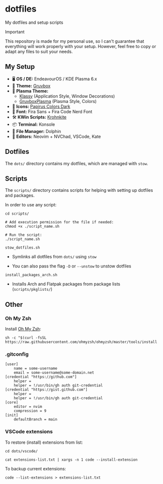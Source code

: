 # dotfiles

My dotfiles and setup scripts

> [!IMPORTANT]
> This repository is made for my personal use, so I can't guarantee that everything will work properly with your setup. However, feel free to copy or adapt any files to suit your needs.

## My Setup

- 🖥️ **OS / DE:** EndeavourOS / KDE Plasma 6.x
- 🎨 **Theme:** [Gruvbox](https://github.com/morhetz/gruvbox)
- 🎨 **Plasma Theme:**
  - [Klassy](https://github.com/paulmcauley/klassy) (Application Style, Window Decorations)
  - [GruvboxPlasma](https://www.pling.com/p/1327719/) (Plasma Style, Colors)
- 🧱 **Icons:** [Papirus Colors Dark](https://store.kde.org/p/1651940)
- 🧮 **Font:** Fira Sans + Fira Code Nerd Font
- 🛠️ **KWin Scripts:** [Krohnkite](https://github.com/anametologin/krohnkite)
- 📦 **Terminal:** Konsole
- 📂 **File Manager:** Dolphin
- 📜 **Editors:** Neovim + NVChad, VSCode, Kate

## Dotfiles

The `dots/` directory contains my dotfiles, which are managed with `stow`.

## Scripts

The `scripts/` directory contains scripts for helping with setting up dotfiles and packages.

In order to use any script:

```shell
cd scripts/

# Add execution permission for the file if needed:
chmod +x ./script_name.sh

# Run the script:
./script_name.sh
```

`stow_dotfiles.sh`

- Symlinks all dotfiles from `dots/` using `stow`

- You can also pass the flag `-D` or `--unstow` to unstow dotfiles

`install_packages_arch.sh`

- Installs Arch and Flatpak packages from package lists (`scripts/pkglists/`)

## Other

### Oh My Zsh

Install [Oh My Zsh](https://github.com/ohmyzsh/ohmyzsh):

```shell
sh -c "$(curl -fsSL https://raw.githubusercontent.com/ohmyzsh/ohmyzsh/master/tools/install.sh)"
```

### .gitconfig

```shell
[user]
	name = some-username
	email = some-username@some-domain.net
[credential "https://github.com"]
	helper =
	helper = !/usr/bin/gh auth git-credential
[credential "https://gist.github.com"]
	helper =
	helper = !/usr/bin/gh auth git-credential
[core]
	editor = nvim
    compression = 9
[init]
	defaultBranch = main

```

### VSCode extensions

To restore (install) extensions from list:

```shell
cd dots/vscode/

cat extensions-list.txt | xargs -n 1 code --install-extension
```

To backup current extensions:

```shell
code --list-extensions > extensions-list.txt
```
